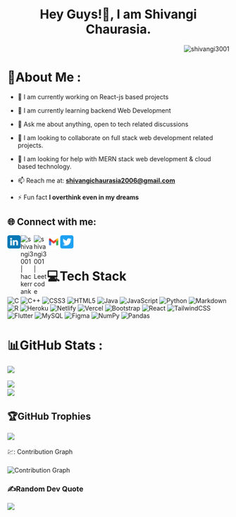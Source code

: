 <h1 align="center">Hey Guys!👋, I am Shivangi Chaurasia.</h1>

<!-- <p align="right"> <img src="https://komarev.com/ghpvc/?username=shivangi3001" alt="shivangi3001" /> </p>  -->

<p align="right">
<img src="https://visitcount.itsvg.in/api?id=shivangi3001&icon=0&color=0" alt="shivangi3001" />
</p>

# 💫About Me :
- 🔭 I am currently working on React-js based projects

- 🌱 I am currently learning backend Web Development

- 💬 Ask me about anything, open to tech related discussions

- 👯 I am looking to collaborate on full stack web development related projects. 

- 🤔 I am looking for help with MERN stack web development & cloud based technology.

- 📫 Reach me at: **shivangichaurasia2006@gmail.com**

- ⚡ Fun fact **I overthink even in my dreams**

<!-- linkedin , hackerrank, gmail, twitter -->
## 🌐 Connect with me:
[<img align="left" alt="shivangi3001 | LinkedIn" width="30px" src="https://github.com/edent/SuperTinyIcons/blob/master/images/svg/linkedin.svg" />](https://www.linkedin.com/in/shivangi-chaurasia-aa14371a1/)

[<img align="left" alt="shivangi3001 | hackerrank" width="30px" src="https://cdn.jsdelivr.net/npm/simple-icons@v3/icons/hackerrank.svg" />](https://www.hackerrank.com/shivangi3001)
[<img align="left" alt="shivangi3001 | Leetcode" width="30px" src="https://cdn.jsdelivr.net/npm/simple-icons@v3/icons/leetcode.svg" />](https://leetcode.com/shivangi30/)

[<img align="left" alt="Shivangi Chaurasia | Gmail" width="30px" src="https://github.com/edent/SuperTinyIcons/blob/master/images/svg/gmail.svg" />](mailto:shivangichaurasia2006@gmail.com)


[<img align="left" alt="Shivangi Chaurasia | Twitter" width="30px" src="https://github.com/edent/SuperTinyIcons/blob/master/images/svg/twitter.svg" />](https://twitter.com/shivangi30_)
<br></br>

<!-- **Language and tools to be added** -->
# 💻Tech Stack
![C](https://img.shields.io/badge/c-%2300599C.svg?style=for-the-badge&logo=c&logoColor=white) ![C++](https://img.shields.io/badge/c++-%2300599C.svg?style=for-the-badge&logo=c%2B%2B&logoColor=white) ![CSS3](https://img.shields.io/badge/css3-%231572B6.svg?style=for-the-badge&logo=css3&logoColor=white) ![HTML5](https://img.shields.io/badge/html5-%23E34F26.svg?style=for-the-badge&logo=html5&logoColor=white) ![Java](https://img.shields.io/badge/java-%23ED8B00.svg?style=for-the-badge&logo=java&logoColor=white) ![JavaScript](https://img.shields.io/badge/javascript-%23323330.svg?style=for-the-badge&logo=javascript&logoColor=%23F7DF1E) ![Python](https://img.shields.io/badge/python-3670A0?style=for-the-badge&logo=python&logoColor=ffdd54) ![Markdown](https://img.shields.io/badge/markdown-%23000000.svg?style=for-the-badge&logo=markdown&logoColor=white) ![R](https://img.shields.io/badge/r-%23276DC3.svg?style=for-the-badge&logo=r&logoColor=white) ![Heroku](https://img.shields.io/badge/heroku-%23430098.svg?style=for-the-badge&logo=heroku&logoColor=white) ![Netlify](https://img.shields.io/badge/netlify-%23000000.svg?style=for-the-badge&logo=netlify&logoColor=#00C7B7) ![Vercel](https://img.shields.io/badge/vercel-%23000000.svg?style=for-the-badge&logo=vercel&logoColor=white) ![Bootstrap](https://img.shields.io/badge/bootstrap-%23563D7C.svg?style=for-the-badge&logo=bootstrap&logoColor=white) ![React](https://img.shields.io/badge/react-%2320232a.svg?style=for-the-badge&logo=react&logoColor=%2361DAFB) ![TailwindCSS](https://img.shields.io/badge/tailwindcss-%2338B2AC.svg?style=for-the-badge&logo=tailwind-css&logoColor=white) ![Flutter](https://img.shields.io/badge/Flutter-%2302569B.svg?style=for-the-badge&logo=Flutter&logoColor=white) ![MySQL](https://img.shields.io/badge/mysql-%2300f.svg?style=for-the-badge&logo=mysql&logoColor=white) 	![Figma](https://img.shields.io/badge/figma-%23F24E1E.svg?style=for-the-badge&logo=figma&logoColor=white) ![NumPy](https://img.shields.io/badge/numpy-%23013243.svg?style=for-the-badge&logo=numpy&logoColor=white) ![Pandas](https://img.shields.io/badge/pandas-%23150458.svg?style=for-the-badge&logo=pandas&logoColor=white)





# 📊GitHub Stats :
![](https://github-readme-stats.vercel.app/api?username=shivangi3001&&show_icons=true&title_color=ffffff&icon_color=bb2acf&text_color=daf7dc&bg_color=151515&theme=radical&hide_border=false&include_all_commits=true)<br/>
<!-- ![](https://github-readme-stats.vercel.app/api?username=shivangi3001&theme=radical&hide_border=false&include_all_commits=true&count_private=true)<br/> -->
![](https://github-readme-streak-stats.herokuapp.com/?user=shivangi3001&theme=radical&hide_border=false)<br/>
![](https://github-readme-stats.vercel.app/api/top-langs/?username=shivangi3001&theme=radical&hide_border=false&include_all_commits=true&count_private=true&layout=compact)

## 🏆GitHub Trophies
![](https://github-profile-trophy.vercel.app/?username=shivangi3001&theme=radical&no-frame=false&no-bg=false&margin-w=4)


<!-- <img src="https://github-readme-stats.vercel.app/api?username=shivangi3001&&show_icons=true&title_color=ffffff&icon_color=bb2acf&text_color=daf7dc&bg_color=151515">

<!--<div align="center">-->
 <!-- <div> <img src="https://github-readme-streak-stats.herokuapp.com/?user=shivangi3001&%22" alt="Shivangi" /></div>

<img src="https://github-readme-stats.vercel.app/api/top-langs/?username=shivangi3001&layout=compact&hide_border=false&title_color=ffffff&text_color=daf7dc&icon_color=bb2acf&bg_color=191919"> --> 

<!-- Contribution graph --->
<summary>💹: Contribution Graph </summary>
   <br/>
   <img src="https://activity-graph.herokuapp.com/graph?username=shivangi3001&theme=xcode" alt="Contribution Graph" align="center" />

### ✍️Random Dev Quote
![](https://quotes-github-readme.vercel.app/api?type=horizontal&theme=radical)




